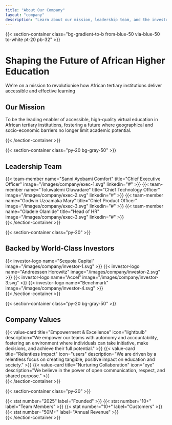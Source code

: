 ```yaml
---
title: "About Our Company"
layout: "company"
description: "Learn about our mission, leadership team, and the investors backing our vision"
---
```


{{< section-container class="bg-gradient-to-b from-blue-50 via-blue-50 to-white pt-20 pb-32" >}}
    <div class="text-center">
        <h1 class="text-4xl md:text-5xl font-bold mb-6">Shaping the Future of African Higher Education</h1>
        <p class="text-xl text-gray-600 mb-16">We're on a mission to revolutionise how African tertiary institutions deliver accessible and effective learning</p>
        <div class="max-w-3xl mx-auto bg-white rounded-xl shadow-sm p-8">
            <h2 class="text-3xl font-bold mb-4">Our Mission</h2>
            <p class="text-xl text-gray-600">
                To be the leading enabler of accessible, high-quality virtual education in African tertiary institutions, fostering a future where geographical and socio-economic barriers no longer limit academic potential.
            </p>
        </div>
    </div>
{{< /section-container >}}

{{< section-container class="py-20 bg-gray-50" >}}
    <div class="max-w-6xl mx-auto">
        <h2 class="text-3xl font-bold text-center mb-12">Leadership Team</h2>
        <div class="grid grid-cols-1 md:grid-cols-4 gap-8">
            {{< team-member 
                name="Sanni Ayobami Comfort"
                title="Chief Executive Officer"
                image="/images/company/exec-1.svg"
                linkedin="#"
            >}}
            {{< team-member 
                name="Toluwalemi Oluwadare"
                title="Chief Technology Officer"
                image="/images/company/exec-2.svg"
                linkedin="#"
            >}}
            {{< team-member 
                name="Godwin Uzoamaka Mary"
                title="Chief Product Officer"
                image="/images/company/exec-3.svg"
                linkedin="#"
            >}}
            {{< team-member 
                name="Oladele Olamide"
                title="Head of HR"
                image="/images/company/exec-3.svg"
                linkedin="#"
            >}}
        </div>
    </div>
{{< /section-container >}}

{{< section-container class="py-20" >}}
    <div class="max-w-6xl mx-auto">
        <h2 class="text-3xl font-bold text-center mb-12">Backed by World-Class Investors</h2>
        <div class="grid grid-cols-2 md:grid-cols-4 gap-8 items-center">
            {{< investor-logo name="Sequoia Capital" image="/images/company/investor-1.svg" >}}
            {{< investor-logo name="Andreessen Horowitz" image="/images/company/investor-2.svg" >}}
            {{< investor-logo name="Accel" image="/images/company/investor-3.svg" >}}
            {{< investor-logo name="Benchmark" image="/images/company/investor-4.svg" >}}
        </div>
    </div>
{{< /section-container >}}

{{< section-container class="py-20 bg-gray-50" >}}
    <div class="max-w-6xl mx-auto">
        <h2 class="text-3xl font-bold text-center mb-12">Company Values</h2>
        <div class="grid grid-cols-1 md:grid-cols-3 gap-8">
            {{< value-card 
                title="Empowerment & Excellence"
                icon="lightbulb"
                description="We empower our teams with autonomy and accountability, fostering an environment where individuals can take initiative, make decisions, and achieve their full potential."
            >}}
            {{< value-card 
                title="Relentless Impact"
                icon="users"
                description="We are driven by a relentless focus on creating tangible, positive impact on education and society."
            >}}
            {{< value-card 
                title="Nurturing Collaboration"
                icon="eye"
                description="We believe in the power of open communication, respect, and shared purpose."
            >}}
        </div>
    </div>
{{< /section-container >}}

{{< section-container class="py-20" >}}
    <div class="max-w-6xl mx-auto">
        <div class="grid grid-cols-1 md:grid-cols-4 gap-8 text-center">
            {{< stat number="2025" label="Founded" >}}
            {{< stat number="10+" label="Team Members" >}}
            {{< stat number="10+" label="Customers" >}}
            {{< stat number="50M+" label="Annual Revenue" >}}
        </div>
    </div>
{{< /section-container >}}
